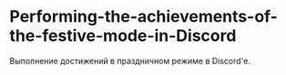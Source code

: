 # Performing-the-achievements-of-the-festive-mode-in-Discord
Выполнение достижений в праздничном режиме в Discord'е.
